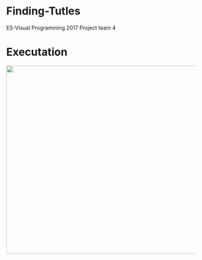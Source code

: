 # Finding-Tutles
ES-Visual Programming 2017 Project team 4

# Executation
<p align="center">
<img src="https://github.com/Seungyeon-Lee/Finding-Turtles/blob/master/test.gif?raw=true" width=550 height=500></img>
</p>
